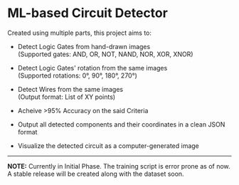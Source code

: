 # ML-based Circuit Detector

Created using multiple parts, this project aims to:

- Detect Logic Gates from hand-drawn images  
  (Supported gates: AND, OR, NOT, NAND, NOR, XOR, XNOR)

- Detect Logic Gates' rotation from the same images  
  (Supported rotations: 0°, 90°, 180°, 270°)

- Detect Wires from the same images  
  (Output format: List of XY points)

- Acheive >95% Accuracy on the said Criteria

- Output all detected components and their coordinates in a clean JSON format

- Visualize the detected circuit as a computer-generated image

---

**NOTE:** Currently in Initial Phase. The training script is error prone as of now. A stable release will be created along with the dataset soon.
